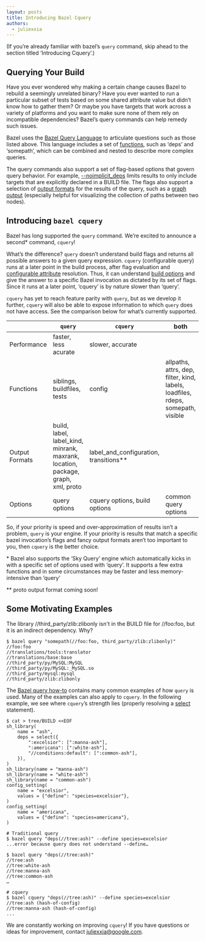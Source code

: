 ```yaml
---
layout: posts
title: Introducing Bazel Cquery
authors:
  - juliexxia
---
```


(If you’re already familiar with bazel’s `query` command, skip ahead to the section titled ‘Introducing Cquery’.)

## Querying Your Build
Have you ever wondered why making a certain change causes Bazel to rebuild a seemingly unrelated binary? Have you ever wanted to run a particular subset of tests based on some shared attribute value but didn’t know how to gather them? Or maybe you have targets that work across a variety of platforms and you want to make sure none of them rely on incompatible dependencies? Bazel’s query commands can help remedy such issues.

Bazel uses the [Bazel Query Language](https://docs.bazel.build/versions/master/query.html) to articulate questions such as those listed above. This language includes a set of [functions](https://docs.bazel.build/versions/master/query.html), such as ‘deps’ and ‘somepath’, which can be combined and nested to describe more complex queries. 

The query commands also support a set of flag-based options that govern query behavior. For example, [--noimplicit_deps](https://docs.bazel.build/versions/master/query.html#implicit_deps) limits results to only include targets that are explicitly declared in a BUILD file. The flags also support a selection of [output formats](https://docs.bazel.build/versions/master/query.html#output-formats) for the results of the query, such as a [graph output](https://docs.bazel.build/versions/master/query.html#output-graph) (especially helpful for visualizing the collection of paths between two nodes).

## Introducing `bazel cquery`
Bazel has long supported the `query` command. We’re excited to announce a second* command, `cquery`!

What’s the difference? `query` doesn’t understand build flags and returns all possible answers to a given query expression. `cquery` (configurable query) runs at a later point in the build process, after flag evaluation and [configurable attribute](https://docs.bazel.build/versions/master/be/common-definitions.html#configurable-attributes) resolution. Thus, it can understand [build options](https://docs.bazel.build/versions/master/command-line-reference.html#command-line-reference) and give the answer to a specific Bazel invocation as dictated by its set of flags. Since it runs at a later point, ‘cquery’ is by nature slower than ‘query’.  

`cquery` has yet to reach feature parity with `query`, but as we develop it further, `cquery` will also be able to expose information to which `query` does not have access. See the comparison below for what’s currently supported. 

|                      | `query`                                                                           |`cquery`                                | both                                                                            |
|----------------------|-----------------------------------------------------------------------------------|----------------------------------------|---------------------------------------------------------------------------------|
| Performance          | faster, less acurate                                                              | slower, accurate                       |                                                                                 |
| Functions            | siblings, buildfiles, tests                                                       | config                                 | allpaths, attrs, dep, filter, kind, labels, loadfiles, rdeps, somepath, visible |
| Output Formats       | build, label,  label_kind, minrank, maxrank, location, package, graph, xml, proto | label_and_configuration, transitions** |                                                                                 |
| Options              | query options                                                                     | cquery options, build options          | common query options                                                            |

So, if your priority is speed and over-approximation of results isn’t a problem, `query` is your engine. If your priority is results that match a specific bazel invocation’s flags and fancy output formats aren’t too important to you, then `cquery` is the better choice.

\* Bazel also supports the ‘Sky Query’ engine which automatically kicks in with a specific set of options used with ‘query’. It supports a few extra functions and in some circumstances may be faster and less memory-intensive than ‘query’

\*\* proto output format coming soon!

## Some Motivating Examples

The library //third_party/zlib:zlibonly isn't in the BUILD file for //foo:foo, but it is an indirect dependency. Why?

```
$ bazel query "somepath(//foo:foo, third_party/zlib:zlibonly)"
//foo:foo
//translations/tools:translator
//translations/base:base
//third_party/py/MySQL:MySQL
//third_party/py/MySQL:_MySQL.so
//third_party/mysql:mysql
//third_party/zlib:zlibonly
```

The [Bazel query how-to](https://docs.bazel.build/versions/master/query-how-to.html) contains many common examples of how `query` is used. Many of the examples can also apply to `cquery`. In the following example, we see where `cquery`’s strength lies (properly resolving a [select](https://docs.bazel.build/versions/master/be/functions.html#select) statement).

```
$ cat > tree/BUILD <<EOF
sh_library(
    name = "ash",
    deps = select({
        ":excelsior": [":manna-ash"],
        ":americana": [":white-ash"],
        "//conditions:default": [":common-ash"],
    }),
)
sh_library(name = "manna-ash")
sh_library(name = "white-ash")
sh_library(name = "common-ash")
config_setting(
    name = "excelsior",
    values = {"define": "species=excelsior"},
)
config_setting(
    name = "americana",
    values = {"define": "species=americana"},
)

# Traditional query
$ bazel query "deps(//tree:ash)" --define species=excelsior
...error because query does not understand --define…

$ bazel query "deps(//tree:ash)"
//tree:ash
//tree:white-ash
//tree:manna-ash
//tree:common-ash
…

# cquery
$ bazel cquery "deps(//tree:ash)" --define species=excelsior
//tree:ash (hash-of-config)
//tree:manna-ash (hash-of-config)
...
```

We are constantly working on improving `cquery`! If you have questions or ideas for improvement, contact juliexxia@google.com.
